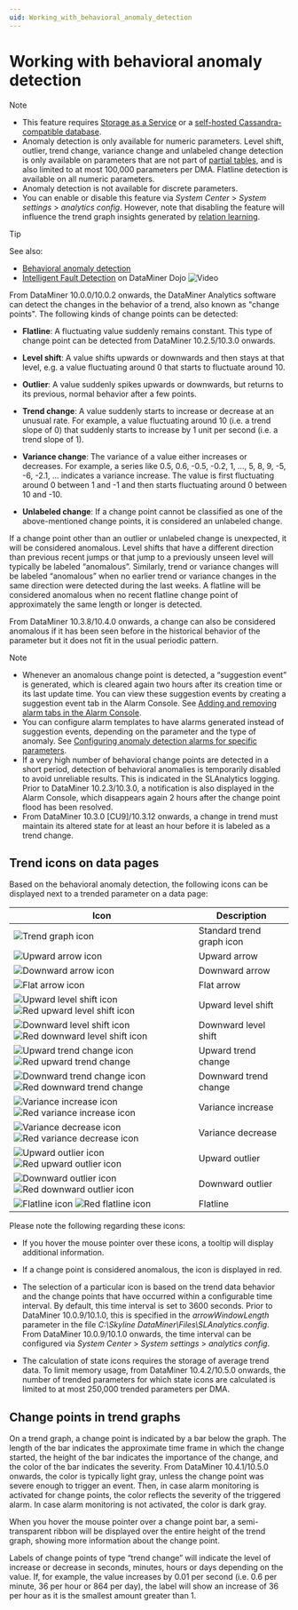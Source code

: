 ```yaml
---
uid: Working_with_behavioral_anomaly_detection
---
```


# Working with behavioral anomaly detection

> [!NOTE]
>
> - This feature requires [Storage as a Service](xref:STaaS) or a [self-hosted Cassandra-compatible database](xref:Supported_system_data_storage_architectures).
> - Anomaly detection is only available for numeric parameters. Level shift, outlier, trend change, variance change and unlabeled change detection is only available on parameters that are not part of [partial tables](xref:Table_parameters#partial-tables), and is also limited to at most 100,000 parameters per DMA. Flatline detection is available on all numeric parameters.
> - Anomaly detection is not available for discrete parameters. <!-- RN 35465 -->
> - You can enable or disable this feature via *System Center* > *System settings* > *analytics config*. However, note that disabling the feature will influence the trend graph insights generated by [relation learning](xref:Working_with_relation_learning).

> [!TIP]
> See also:
>
> - [Behavioral anomaly detection](xref:Behavioral_anomaly_detection)
> - [Intelligent Fault Detection](https://community.dataminer.services/video/intelligent-fault-detection-in-action) on DataMiner Dojo ![Video](~/user-guide/images/video_Duo.png)

From DataMiner 10.0.0/10.0.2 onwards, the DataMiner Analytics software can detect the changes in the behavior of a trend, also known as "change points". The following kinds of change points can be detected:

- **Flatline**: A fluctuating value suddenly remains constant. This type of change point can be detected from DataMiner 10.2.5/10.3.0 onwards.

- **Level shift**: A value shifts upwards or downwards and then stays at that level, e.g. a value fluctuating around 0 that starts to fluctuate around 10.

- **Outlier**: A value suddenly spikes upwards or downwards, but returns to its previous, normal behavior after a few points.

- **Trend change**: A value suddenly starts to increase or decrease at an unusual rate. For example, a value fluctuating around 10 (i.e. a trend slope of 0) that suddenly starts to increase by 1 unit per second (i.e. a trend slope of 1).

- **Variance change**: The variance of a value either increases or decreases. For example, a series like 0.5, 0.6, -0.5, -0.2, 1, …, 5, 8, 9, -5, -6, -2.1, … indicates a variance increase. The value is first fluctuating around 0 between 1 and -1 and then starts fluctuating around 0 between 10 and -10.

- **Unlabeled change**: If a change point cannot be classified as one of the above-mentioned change points, it is considered an unlabeled change.

If a change point other than an outlier or unlabeled change is unexpected, it will be considered anomalous. Level shifts that have a different direction than previous recent jumps or that jump to a previously unseen level will typically be labeled “anomalous”. Similarly, trend or variance changes will be labeled “anomalous” when no earlier trend or variance changes in the same direction were detected during the last weeks. A flatline will be considered anomalous when no recent flatline change point of approximately the same length or longer is detected.

From DataMiner 10.3.8/10.4.0 onwards<!-- RN 36664 -->, a change can also be considered anomalous if it has been seen before in the historical behavior of the parameter but it does not fit in the usual periodic pattern.

> [!NOTE]
>
> - Whenever an anomalous change point is detected, a “suggestion event” is generated, which is cleared again two hours after its creation time or its last update time. You can view these suggestion events by creating a suggestion event tab in the Alarm Console. See [Adding and removing alarm tabs in the Alarm Console](xref:ChangingTheAlarmConsoleLayout#adding-and-removing-alarm-tabs-in-the-alarm-console).
> - You can configure alarm templates to have alarms generated instead of suggestion events, depending on the parameter and the type of anomaly. See [Configuring anomaly detection alarms for specific parameters](xref:Configuring_anomaly_detection_alarms).
> - If a very high number of behavioral change points are detected in a short period, detection of behavioral anomalies is temporarily disabled to avoid unreliable results. This is indicated in the SLAnalytics logging. Prior to DataMiner 10.2.3/10.3.0, a notification is also displayed in the Alarm Console, which disappears again 2 hours after the change point flood has been resolved.
> - From DataMiner 10.3.0 [CU9]/10.3.12 onwards<!--RN 37571-->, a change in trend must maintain its altered state for at least an hour before it is labeled as a trend change.

## Trend icons on data pages

Based on the behavioral anomaly detection, the following icons can be displayed next to a trended parameter on a data page:

| Icon   | Description     |
|--------|-----------------|
| ![Trend graph icon](~/user-guide/images/StandardTrendGraphIcon.png) | Standard trend graph icon |
| ![Upward arrow icon](~/user-guide/images/ArrowRight60.png) | Upward arrow  |
| ![Downward arrow icon](~/user-guide/images/ArrowRight120.png)  | Downward arrow  |
| ![Flat arrow icon](~/user-guide/images/ArrowRight.png)  | Flat arrow  |
| ![Upward level shift icon](~/user-guide/images/LevelShiftIncrease.png) ![Red upward level shift icon](~/user-guide/images/LevelShiftIncreaseRed.png) | Upward level shift |
| ![Downward level shift icon](~/user-guide/images/LevelShiftDecrease.png) ![Red downward level shift icon](~/user-guide/images/LevelShiftDecreaseRed.png) | Downward level shift |
| ![Upward trend change icon](~/user-guide/images/ArrowTrendChangeUp.png) ![Red upward trend change](~/user-guide/images/ArrowTrendChangeUpRed.png) | Upward trend change |
| ![Downward trend change icon](~/user-guide/images/ArrowTrendChangeDown.png) ![Red downward trend change](~/user-guide/images/ArrowTrendChangeDownRed.png) | Downward trend change |
| ![Variance increase icon](~/user-guide/images/ArrowVarianceChangeUp.png) ![Red variance increase icon](~/user-guide/images/ArrowVarianceChangeUpRed.png) | Variance increase |
| ![Variance decrease icon](~/user-guide/images/ArrowVarianceChangeDown.png) ![Red variance decrease icon](~/user-guide/images/ArrowVarianceChangeDownRed.png) | Variance decrease |
| ![Upward outlier icon](~/user-guide/images/ArrowOutlierUp.png) ![Red upward outlier icon](~/user-guide/images/ArrowOutlierUpRed.png) | Upward outlier |
| ![Downward outlier icon](~/user-guide/images/ArrowOutlierDown.png) ![Red downward outlier icon](~/user-guide/images/ArrowOutlierDownRed.png) | Downward outlier |
| ![Flatline icon](~/user-guide/images/ArrowFlatline.png) ![Red flatline icon](~/user-guide/images/ArrowFlatlineRed.png) | Flatline |

Please note the following regarding these icons:

- If you hover the mouse pointer over these icons, a tooltip will display additional information.

- If a change point is considered anomalous, the icon is displayed in red.

- The selection of a particular icon is based on the trend data behavior and the change points that have occurred within a configurable time interval. By default, this time interval is set to 3600 seconds. Prior to DataMiner 10.0.9/10.1.0, this is specified in the *arrowWindowLength* parameter in the file *C:\\Skyline DataMiner\\Files\\SLAnalytics.config*. From DataMiner 10.0.9/10.1.0 onwards, the time interval can be configured via *System Center* > *System settings* > *analytics config*.

- The calculation of state icons requires the storage of average trend data. To limit memory usage, from DataMiner 10.4.2/10.5.0 onwards<!--RN 38041-->, the number of trended parameters for which state icons are calculated is limited to at most 250,000 trended parameters per DMA.

## Change points in trend graphs

On a trend graph, a change point is indicated by a bar below the graph. The length of the bar indicates the approximate time frame in which the change started, the height of the bar indicates the importance of the change, and the color of the bar indicates the severity. From DataMiner 10.4.1/10.5.0 onwards<!-- RN 37827 -->, the color is typically light gray, unless the change point was severe enough to trigger an event. Then, in case alarm monitoring is activated for change points, the color reflects the severity of the triggered alarm. In case alarm monitoring is not activated, the color is dark gray.

When you hover the mouse pointer over a change point bar, a semi-transparent ribbon will be displayed over the entire height of the trend graph, showing more information about the change point.

Labels of change points of type “trend change” will indicate the level of increase or decrease in seconds, minutes, hours or days depending on the value. If, for example, the value increases by 0.01 per second (i.e. 0.6 per minute, 36 per hour or 864 per day), the label will show an increase of 36 per hour as it is the smallest amount greater than 1.
